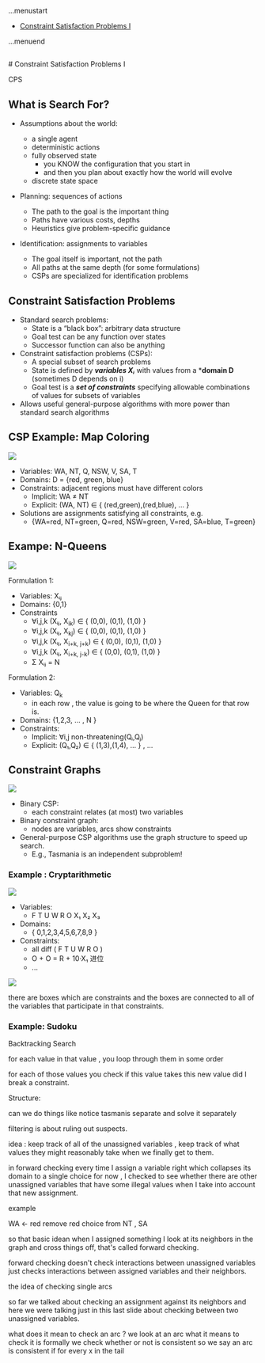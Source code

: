 ...menustart

 - [Constraint Satisfaction Problems I](#8c8072703357c878142be0f423e13a69)

...menuend



<h2 id="8c8072703357c878142be0f423e13a69"></h2>
# Constraint Satisfaction Problems I

CPS


## What is Search For?

 - Assumptions about the world:  
 	- a single agent
 	- deterministic actions
 	- fully observed state
 		- you KNOW the configuration that you start in
 		- and then you plan about exactly how the world will evolve
 	- discrete state space

 - Planning: sequences of actions
 	- The path to the goal is the important thing
 	- Paths have various costs, depths
 	- Heuristics give problem-specific guidance

 - Identification: assignments to variables
 	- The goal itself is important, not the path
 	- All paths at the same depth (for some formulations)
 	- CSPs are specialized for identification problems

## Constraint Satisfaction Problems

 - Standard search problems:
 	- State is a “black box”: arbitrary data structure
 	- Goal test can be any function over states
 	- Successor function can also be anything
 - Constraint satisfaction problems (CSPs):
 	- A special subset of search problems
 	- State is defined by ***variables Xᵢ***  with values from a ***domain D** (sometimes D depends on i)
 	- Goal test is a ***set of constraints*** specifying allowable combinations of values for subsets of variables
 - Allows useful general-purpose algorithms with more power than standard search algorithms

## CSP Example: Map Coloring

![](https://raw.githubusercontent.com/mebusy/notes/master/imgs/CS188_map_coloring.png)

 - Variables: WA, NT, Q, NSW, V, SA, T
 - Domains: D = {red, green, blue}
 - Constraints: adjacent regions must have different colors
 	- Implicit: WA ≠ NT 
 	- Explicit: (WA, NT) ∈ { (red,green),(red,blue), ... }
 - Solutions are assignments satisfying all constraints, e.g.
 	- {WA=red, NT=green, Q=red, NSW=green, V=red, SA=blue, T=green}

## Exampe: N-Queens

![](https://raw.githubusercontent.com/mebusy/notes/master/imgs/cs188_N_queens.png)

Formulation 1:

 - Variables: Xᵢⱼ
 - Domains: {0,1}
 - Constraints
 	- ∀i,j,k (Xᵢⱼ, X<sub>ik</sub>) ∈ { (0,0), (0,1), (1,0) }
 	- ∀i,j,k (Xᵢⱼ, X<sub>kj</sub>) ∈ { (0,0), (0,1), (1,0) }
 	- ∀i,j,k (Xᵢⱼ, X<sub>i+k, j+k</sub>) ∈ { (0,0), (0,1), (1,0) }
 	- ∀i,j,k (Xᵢⱼ, X<sub>i+k, j-k</sub>) ∈ { (0,0), (0,1), (1,0) }
 	- Σ Xᵢⱼ = N


Formulation 2:

 - Variables: Q<sub>k</sub>
 	- in each row , the value is going to be where the Queen for that row is.
 - Domains: {1,2,3, ... , N } 
 - Constraints:
 	- Implicit: ∀i,j non-threatening(Qᵢ,Qⱼ) 
 	- Explicit: (Q₁,Q₂) ∈ { (1,3),(1,4), ... } , ...


## Constraint Graphs

![](https://raw.githubusercontent.com/mebusy/notes/master/imgs/cs188_constraints_graph.png)

 - Binary CSP: 
 	- each constraint relates (at most) two variables
 - Binary constraint graph: 
 	- nodes are variables, arcs show constraints
 - General-purpose CSP algorithms use the graph structure to speed up search. 
 	- E.g., Tasmania is an independent subproblem!


### Example : Cryptarithmetic

![](https://raw.githubusercontent.com/mebusy/notes/master/imgs/cs188_Cryptarithmetic.png)

 - Variables:
 	- F T U W R O X₁ X₂ X₃
 - Domains:
 	- { 0,1,2,3,4,5,6,7,8,9 }
 - Constraints:
 	- all diff ( F T U W R O  )
 	- O + O = R + 10·X₁   进位
 	- ...

![](https://raw.githubusercontent.com/mebusy/notes/master/imgs/cs188_Cryptarithmetic_graph.png)

there are boxes which are constraints and the boxes are connected to all of the variables that participate in that constraints. 

### Example: Sudoku



Backtracking Search 


for each value in that value , you loop through them in some order

for each of those values you check if this value takes this new value did I break a constraint.


Structure:

   can we do things like notice tasmanis separate and solve it separately



filtering is about ruling out suspects.

idea : keep track of all of the unassigned variables , keep track of what values they might reasonably take when we finally get to them.


in forward checking every time I assign a variable right which collapses its domain to a single choice for now , I checked to see whether there are other unassigned variables that have some illegal values when I take into account that new assignment. 


example 

WA <- red
remove red choice from NT , SA

so that basic idean when I assigned something I look at its neighbors in the graph and cross things off, that's called forward checking.


forward checking doesn't check interactions between unassigned variables just checks interactions between assigned variables and their neighbors.


the idea of checking single arcs

so far we talked about checking an assignment against its neighbors and here we were talking just in this last slide about checking between two unassigned variables.

what does it mean to check an arc ?  we look at an arc what it means to check it is formally we check whether or not is consistent so we say an arc is consistent if for every x in the tail 

